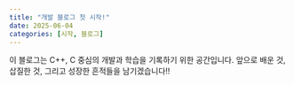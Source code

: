 ```yaml
---
title: "개발 블로그 첫 시작!"
date: 2025-06-04
categories: [시작, 블로그]
---
```


이 블로그는 C++, C 중심의 개발과 학습을 기록하기 위한 공간입니다.
앞으로 배운 것, 삽질한 것, 그리고 성장한 흔적들을 남기겠습니다!!